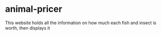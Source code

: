 # animal-pricer
This website holds all the information on how much each fish and insect is worth, then displays it
